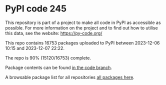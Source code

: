 # PyPI code 245

This repository is part of a project to make all code in PyPI as accessible as possible. For more information 
on the project and to find out how to utilise this data, see the website: https://py-code.org/

This repo contains 16753 packages uploaded to PyPI between 
2023-12-06 10:15 and 2023-12-07 22:22.

The repo is 90% (15120/16753) complete.

Package contents can be found [in the code branch](https://github.com/pypi-data/pypi-mirror-245/tree/code/packages).

A browsable package list for all repositories [all packages here](https://py-code.org/repositories/pypi-mirror-245).


